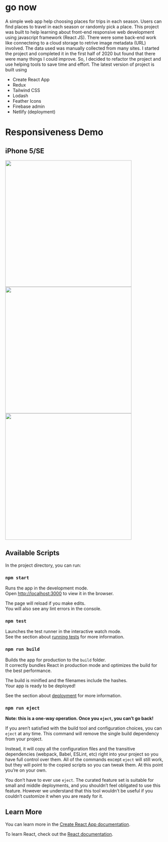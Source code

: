 # go now

A simple web app help choosing places for trips in each season. Users can find places to travel in each season or randomly pick a place.
This project was built to help learning about front-end responsive web development using javascript framework (React JS). There were some back-end work like connecteing to a cloud storage to retrive image metadata (URL) involved. The data used was manually collected from many sites.
I started the project and completed it in the first half of 2020 but found that there were many things I could improve. So, I decided to refactor the project and use helping tools to save time and effort. The latest version of project is built using

-   Create React App
-   Redux
-   Tailwind CSS
-   Lodash
-   Feather Icons
-   Firebase admin
-   Netlify (deployment)

# Responsiveness Demo

## iPhone 5/SE

<div display="flex"> 
<img height="400" src="https://user-images.githubusercontent.com/57994731/112763768-129c5f80-9030-11eb-8fff-3c61a31ce06c.png" /> 
<img height="400" src="https://user-images.githubusercontent.com/57994731/112763855-6a3acb00-9030-11eb-9ffd-28cd0cc9ead7.png" />
<img height="400" src="https://user-images.githubusercontent.com/57994731/112763996-f220d500-9030-11eb-976c-329af512bc63.png" />
</div>

## Available Scripts

In the project directory, you can run:

### `npm start`

Runs the app in the development mode.<br />
Open [http://localhost:3000](http://localhost:3000) to view it in the browser.

The page will reload if you make edits.<br />
You will also see any lint errors in the console.

### `npm test`

Launches the test runner in the interactive watch mode.<br />
See the section about [running tests](https://facebook.github.io/create-react-app/docs/running-tests) for more information.

### `npm run build`

Builds the app for production to the `build` folder.<br />
It correctly bundles React in production mode and optimizes the build for the best performance.

The build is minified and the filenames include the hashes.<br />
Your app is ready to be deployed!

See the section about [deployment](https://facebook.github.io/create-react-app/docs/deployment) for more information.

### `npm run eject`

**Note: this is a one-way operation. Once you `eject`, you can’t go back!**

If you aren’t satisfied with the build tool and configuration choices, you can `eject` at any time. This command will remove the single build dependency from your project.

Instead, it will copy all the configuration files and the transitive dependencies (webpack, Babel, ESLint, etc) right into your project so you have full control over them. All of the commands except `eject` will still work, but they will point to the copied scripts so you can tweak them. At this point you’re on your own.

You don’t have to ever use `eject`. The curated feature set is suitable for small and middle deployments, and you shouldn’t feel obligated to use this feature. However we understand that this tool wouldn’t be useful if you couldn’t customize it when you are ready for it.

## Learn More

You can learn more in the [Create React App documentation](https://facebook.github.io/create-react-app/docs/getting-started).

To learn React, check out the [React documentation](https://reactjs.org/).
